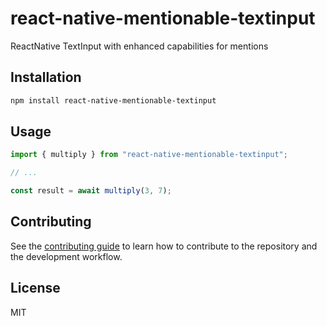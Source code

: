 # react-native-mentionable-textinput

ReactNative TextInput with enhanced capabilities for mentions

## Installation

```sh
npm install react-native-mentionable-textinput
```

## Usage

```js
import { multiply } from "react-native-mentionable-textinput";

// ...

const result = await multiply(3, 7);
```

## Contributing

See the [contributing guide](CONTRIBUTING.md) to learn how to contribute to the repository and the development workflow.

## License

MIT
